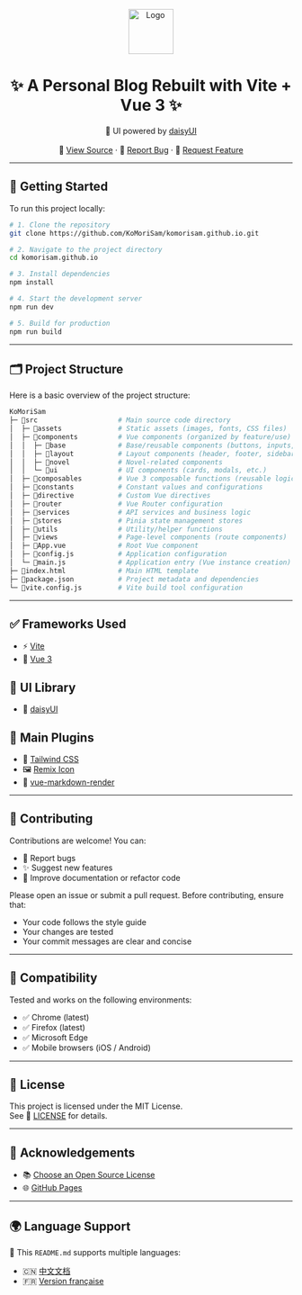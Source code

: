 <p align="center">
  <a href="https://komorisam.github.io/">
    <img src="https://komorisam.github.io/favicon.png" alt="Logo" width="80" height="80">
  </a>

  <h1 align="center">✨ A Personal Blog Rebuilt with Vite + Vue 3 ✨</h1>
  <p align="center">
    🎨 UI powered by <a href="https://daisyui.com">daisyUI</a>
    <br />
    <br />
    <span>
      📂 <a href="https://github.com/KoMoriSam/komorisam.github.io">View Source</a>
    </span>
    ·
    <span>
      🐞 <a href="https://github.com/KoMoriSam/komorisam.github.io/issues">Report Bug</a>
    </span>
    ·
    <span>
      🚀 <a href="https://github.com/KoMoriSam/komorisam.github.io/issues">Request Feature</a>
    </span>
  </p>

---

## 🚀 Getting Started

To run this project locally:

```bash
# 1. Clone the repository
git clone https://github.com/KoMoriSam/komorisam.github.io.git

# 2. Navigate to the project directory
cd komorisam.github.io

# 3. Install dependencies
npm install

# 4. Start the development server
npm run dev

# 5. Build for production
npm run build
```

---

## 🗂️ Project Structure

Here is a basic overview of the project structure:

```bash
KoMoriSam  
├─ 📁src                    # Main source code directory  
│  ├─ 📁assets              # Static assets (images, fonts, CSS files)  
│  ├─ 📁components          # Vue components (organized by feature/use)  
│  │  ├─ 📁base             # Base/reusable components (buttons, inputs, etc.)  
│  │  ├─ 📁layout           # Layout components (header, footer, sidebar)  
│  │  ├─ 📁novel            # Novel-related components  
│  │  └─ 📁ui               # UI components (cards, modals, etc.)  
│  ├─ 📁composables         # Vue 3 composable functions (reusable logic)  
│  ├─ 📁constants           # Constant values and configurations  
│  ├─ 📁directive           # Custom Vue directives  
│  ├─ 📁router              # Vue Router configuration  
│  ├─ 📁services            # API services and business logic  
│  ├─ 📁stores              # Pinia state management stores  
│  ├─ 📁utils               # Utility/helper functions  
│  ├─ 📁views               # Page-level components (route components)  
│  ├─ 📄App.vue             # Root Vue component  
│  ├─ 📄config.js           # Application configuration  
│  └─ 📄main.js             # Application entry (Vue instance creation)  
├─ 📄index.html             # Main HTML template  
├─ 📄package.json           # Project metadata and dependencies  
└─ 📄vite.config.js         # Vite build tool configuration  
```

---

## ✅ Frameworks Used

- ⚡ [Vite](https://vite.dev/)
- 🧩 [Vue 3](https://vuejs.org/)

## 🧱 UI Library

- 🌼 [daisyUI](https://daisyui.com/)

## 🔌 Main Plugins

- 🎨 [Tailwind CSS](https://tailwindcss.com)
- 🖼️ [Remix Icon](https://remixicon.com)
- 📄 [vue-markdown-render](https://github.com/cloudacy/vue-markdown-render)

---

## 🤝 Contributing

Contributions are welcome! You can:

- 🐞 Report bugs
- ✨ Suggest new features
- 🧹 Improve documentation or refactor code

Please open an issue or submit a pull request. Before contributing, ensure that:

- Your code follows the style guide
- Your changes are tested
- Your commit messages are clear and concise

---

## 🧪 Compatibility

Tested and works on the following environments:

- ✅ Chrome (latest)
- ✅ Firefox (latest)
- ✅ Microsoft Edge
- ✅ Mobile browsers (iOS / Android)

---

## 📜 License

This project is licensed under the MIT License.  
See 📄 [LICENSE](https://github.com/KoMoriSam/komorisam.github.io/blob/master/LICENSE) for details.

---

## 🙏 Acknowledgements

- 📚 [Choose an Open Source License](https://choosealicense.com)
- 🌐 [GitHub Pages](https://pages.github.com)

---

## 🌍 Language Support

📖 This `README.md` supports multiple languages:

- 🇨🇳 [中文文档](https://github.com/KoMoriSam/komorisam.github.io/blob/main/README.md)
- 🇫🇷 [Version française](https://github.com/KoMoriSam/komorisam.github.io/blob/main/README_fr.md)
